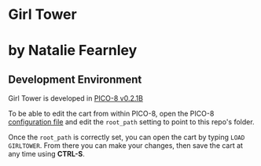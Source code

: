 # Girl Tower
# by Natalie Fearnley

## Development Environment

Girl Tower is developed in [PICO-8 v0.2.1B](https://www.lexaloffle.com/pico-8.php)

To be able to edit the cart from within PICO-8, open the PICO-8 [configuration file](https://pico-8.fandom.com/wiki/Configuration) and edit the `root_path` setting to point to this repo's folder.

Once the `root_path` is correctly set, you can open the cart by typing `LOAD GIRLTOWER`. From there you can make your changes, then save the cart at any time using **CTRL-S**.
